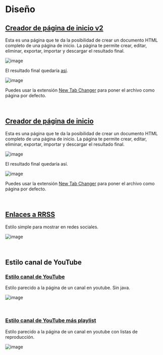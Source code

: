 # Diseño

## [Creador de página de inicio v2](https://xaival.github.io/Proyectos-Web/Dise%C3%B1o/Creador%20de%20home%20v2/)
Esta es una página que te da la posibilidad de crear un documento HTML completo de una página de inicio.
La página te permite crear, editar, eliminar, exportar, importar y descargar el resultado final.

![image](https://github.com/Xaival/Proyectos-Web/assets/54257745/604c3c2e-d96a-49a6-b41b-4e6421815bb6)

El resultado final quedaría [así](https://xaival.github.io/Proyectos-Web/Dise%C3%B1o/Creador%20de%20home%20v2/Ejemplo.html).

![image](https://github.com/Xaival/Proyectos-Web/assets/54257745/b8e41101-cba1-45db-9a7c-3a324bfbd6e5)

Puedes usar la extensión [New Tab Changer](https://chrome.google.com/webstore/detail/new-tab-changer/occbjkhimchkolibngmcefpjlbknggfh) para poner el archivo como página por defecto.

<br>

## [Creador de página de inicio](https://xaival.github.io/Proyectos-Web/Dise%C3%B1o/Creador%20de%20home/)
Esta es una página que te da la posibilidad de crear un documento HTML completo de una página de inicio.
La página te permite crear, editar, eliminar, exportar, importar y descargar el resultado final.

![image](https://user-images.githubusercontent.com/54257745/137644102-5fb34c6a-c730-4943-8fd3-3d3e9100a499.png)

El resultado final quedaría así.

![image](https://user-images.githubusercontent.com/54257745/137644143-c0db1eff-97b2-451f-bbc7-83feb529181a.png)

Puedes usar la extensión [New Tab Changer](https://chrome.google.com/webstore/detail/new-tab-changer/occbjkhimchkolibngmcefpjlbknggfh) para poner el archivo como página por defecto.

<br>

## [Enlaces a RRSS](https://xaival.github.io/Proyectos-Web/Diseño/Enlaces%20a%20RRSS/)
Estilo simple para mostrar en redes sociales.

![image](https://user-images.githubusercontent.com/54257745/135287520-1e9bddf0-fe99-460c-99e4-18b90ad05d40.png)

<br>

## Estilo canal de YouTube
  ### [Estilo canal de YouTube](https://xaival.github.io/Proyectos-Web/Diseño/Estilo%20canal%20de%20YouTube/Estilo%20canal%20de%20YouTube/)
  Estilo parecido a la página de un canal en youtube. Sin java.
  
  ![image](https://user-images.githubusercontent.com/54257745/135287275-af9d660c-bab3-499e-b85b-d792fee6e033.png)

<br>

  ### [Estilo canal de YouTube más playlist](https://xaival.github.io/Proyectos-Web/Diseño/Estilo%20canal%20de%20YouTube/Estilo%20canal%20de%20YouTube%20más%20playlist/)
  Estilo parecido a la página de un canal en youtube con listas de reproducción.
  
  ![image](https://user-images.githubusercontent.com/54257745/135287354-5bfb28c5-0738-480c-bd12-c3e3d2732577.png)
